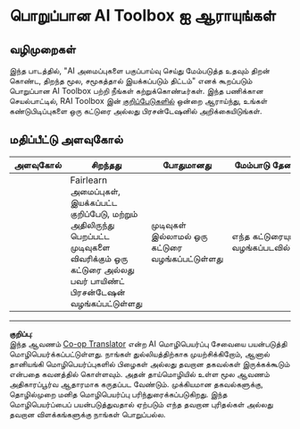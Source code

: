 <!--
CO_OP_TRANSLATOR_METADATA:
{
  "original_hash": "dbda60e7b1fe5f18974e7858eff0004e",
  "translation_date": "2025-10-11T11:27:17+00:00",
  "source_file": "1-Introduction/3-fairness/assignment.md",
  "language_code": "ta"
}
-->
# பொறுப்பான AI Toolbox ஐ ஆராயுங்கள்

## வழிமுறைகள்

இந்த பாடத்தில், "AI அமைப்புகளை பகுப்பாய்வு செய்து மேம்படுத்த உதவும் திறன் கொண்ட, திறந்த மூல, சமூகத்தால் இயக்கப்படும் திட்டம்" எனக் கூறப்படும் பொறுப்பான AI Toolbox பற்றி நீங்கள் கற்றுக்கொண்டீர்கள். இந்த பணிக்கான செயல்பாட்டில், RAI Toolbox இன் [குறிப்பேடுகளில்](https://github.com/microsoft/responsible-ai-toolbox/blob/main/notebooks/responsibleaidashboard/getting-started.ipynb) ஒன்றை ஆராய்ந்து, உங்கள் கண்டுபிடிப்புகளை ஒரு கட்டுரை அல்லது பிரசன்டேஷனில் அறிக்கையிடுங்கள்.

## மதிப்பீட்டு அளவுகோல்

| அளவுகோல் | சிறந்தது | போதுமானது | மேம்பாடு தேவை |
| -------- | --------- | -------- | ----------------- |
|          | Fairlearn அமைப்புகள், இயக்கப்பட்ட குறிப்பேடு, மற்றும் அதிலிருந்து பெறப்பட்ட முடிவுகளை விவரிக்கும் ஒரு கட்டுரை அல்லது பவர் பாயிண்ட் பிரசன்டேஷன் வழங்கப்பட்டுள்ளது | முடிவுகள் இல்லாமல் ஒரு கட்டுரை வழங்கப்பட்டுள்ளது | எந்த கட்டுரையும் வழங்கப்படவில்லை |

---

**குறிப்பு**:  
இந்த ஆவணம் [Co-op Translator](https://github.com/Azure/co-op-translator) என்ற AI மொழிபெயர்ப்பு சேவையை பயன்படுத்தி மொழிபெயர்க்கப்பட்டுள்ளது. நாங்கள் துல்லியத்திற்காக முயற்சிக்கிறோம், ஆனால் தானியங்கி மொழிபெயர்ப்புகளில் பிழைகள் அல்லது தவறான தகவல்கள் இருக்கக்கூடும் என்பதை கவனத்தில் கொள்ளவும். அதன் தாய்மொழியில் உள்ள மூல ஆவணம் அதிகாரப்பூர்வ ஆதாரமாக கருதப்பட வேண்டும். முக்கியமான தகவல்களுக்கு, தொழில்முறை மனித மொழிபெயர்ப்பு பரிந்துரைக்கப்படுகிறது. இந்த மொழிபெயர்ப்பைப் பயன்படுத்துவதால் ஏற்படும் எந்த தவறான புரிதல்கள் அல்லது தவறான விளக்கங்களுக்கு நாங்கள் பொறுப்பல்ல.